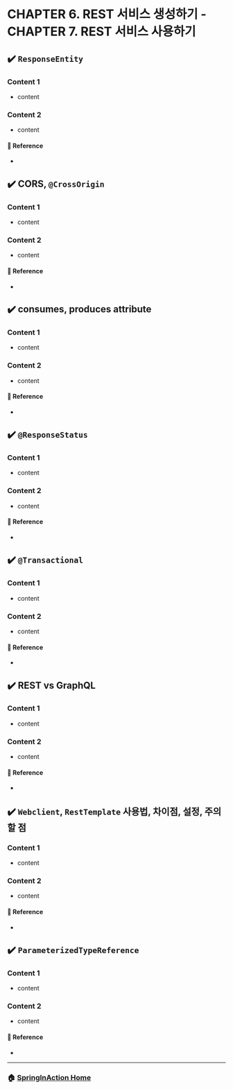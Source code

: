 # CHAPTER 6. REST 서비스 생성하기 - CHAPTER 7. REST 서비스 사용하기
## :heavy_check_mark: `ResponseEntity`
### Content 1
- content 

### Content 2
- content 
 
#### :link: Reference
- [](https://github.com/WeareSoft/wwl/tree/master/SpringInAction)

## :heavy_check_mark: CORS, `@CrossOrigin`
### Content 1
- content 

### Content 2
- content 

#### :link: Reference
- [](https://github.com/WeareSoft/wwl/tree/master/SpringInAction)


## :heavy_check_mark: consumes, produces attribute
### Content 1
- content 

### Content 2
- content 

#### :link: Reference
- [](https://github.com/WeareSoft/wwl/tree/master/SpringInAction)

## :heavy_check_mark: `@ResponseStatus`
### Content 1
- content 

### Content 2
- content 

#### :link: Reference
- [](https://github.com/WeareSoft/wwl/tree/master/SpringInAction)

## :heavy_check_mark: `@Transactional`
<!-- @Transactional 속성, 전파에 대해서 -->
### Content 1
- content 

### Content 2
- content 

#### :link: Reference
- [](https://github.com/WeareSoft/wwl/tree/master/SpringInAction)


## :heavy_check_mark: REST vs GraphQL
<!-- GraphQL에 대해서 자세히 -->
### Content 1
- content 

### Content 2
- content 

#### :link: Reference
- [](https://github.com/WeareSoft/wwl/tree/master/SpringInAction)

## :heavy_check_mark: `Webclient`, `RestTemplate` 사용법, 차이점, 설정, 주의할 점
### Content 1
- content 

### Content 2
- content 

#### :link: Reference
- [](https://github.com/WeareSoft/wwl/tree/master/SpringInAction)

## :heavy_check_mark: `ParameterizedTypeReference`
<!-- (super type token)
참고: effective java -->
### Content 1
- content 

### Content 2
- content 

#### :link: Reference
- [](https://github.com/WeareSoft/wwl/tree/master/SpringInAction)


---

### :house: [SpringInAction Home](https://github.com/WeareSoft/wwl/tree/master/SpringInAction)

